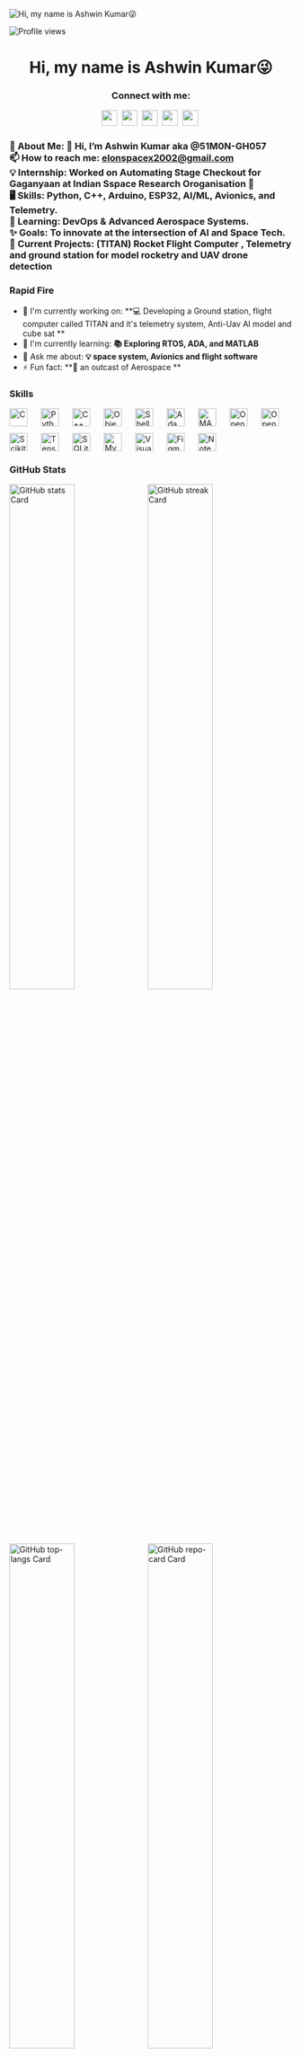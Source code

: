 ![Hi, my name is Ashwin Kumar😜](https://static.wixstatic.com/media/53fad0_ce0704caa0174d6aa9b2b8101a62fa77~mv2.gif)

![Profile views](https://komarev.com/ghpvc/?username=OutlawGhost&label=Profile%20views&color=0e75b6&style=flat)

<div id="toc">
  <ul align="center" style="list-style: none">
    <summary>
      <h1>
        Hi, my name is Ashwin Kumar😜
      </h1>
    </summary>
  </ul>
</div>

**<h3 align="center">Connect with me:</h3>** 
<p align="center"><a href="elonspacex2002@gmail.com" target="_blank"><img src="https://img.shields.io/badge/Gmail-D14836?style=flat-square&logo=gmail&logoColor=white" height="28" style="margin-right: 4px"></a> <a href="https://github.com/OutlawGhost" target="_blank"><img src="https://img.shields.io/badge/GitHub-100000?style=flat-square&logo=github&logoColor=white" height="28" style="margin-right: 4px"></a> <a href="https://www.linkedin.com/in/ashwin-kumar-b-d22m03y2005" target="_blank"><img src="https://img.shields.io/badge/LinkedIn-0077B5?style=flat-square&logo=linkedin&logoColor=white" height="28" style="margin-right: 4px"></a> <a href="https://www.instagram.com/ash_pathfinder_" target="_blank"><img src="https://img.shields.io/badge/Instagram-E4405F?style=flat-square&logo=instagram&logoColor=white" height="28" style="margin-right: 4px"></a> <a href="https://twitter.com/@Ashwinmusk" target="_blank"><img src="https://img.shields.io/badge/Twitter-000000?style=flat-square&logo=X&logoColor=white" height="28" style="margin-right: 4px"></a></p>

 **<h3 align="left"> 💫 About Me:
👋 Hi, I’m Ashwin Kumar aka @51M0N-GH057<br>📫 How to reach me: elonspacex2002@gmail.com<br>💡 Internship: Worked on Automating Stage Checkout for Gaganyaan at Indian Sspace Research Oroganisation 🌟<br>🖥️ Skills: Python, C++, Arduino, ESP32, AI/ML, Avionics, and Telemetry.<br>📖 Learning: DevOps & Advanced Aerospace Systems.<br>✨ Goals: To innovate at the intersection of AI and Space Tech.<br>🌌 Current Projects: (TITAN) Rocket Flight Computer , Telemetry and ground station for model rocketry and UAV drone detection</h3>**

**<h3 align="left">Rapid Fire</h3>**

- 💼 I'm currently working on: **💻 Developing a Ground station, flight computer called TITAN and it's telemetry system, Anti-Uav AI model and cube sat **
- 🌱 I'm currently learning: **📚 Exploring RTOS, ADA, and MATLAB**
- 💬 Ask me about: **💡 space system, Avionics and flight software**
- ⚡ Fun fact: **🎢 an outcast of Aerospace **

 **<h3 align="left">Skills</h3>**

<div style="display: flex; flex-wrap: wrap; gap: 12px; justify-content: left;"><img src="https://img.shields.io/badge/C-A8B9CC?logo=c&logoColor=white" height="32" alt="C" style="margin-right: 12px"> <img src="https://img.shields.io/badge/Python-306998?logo=python&logoColor=white" height="32" alt="Python" style="margin-right: 12px"> <img src="https://img.shields.io/badge/C%2B%2B-F34B7F?logo=c%2B%2B&logoColor=white" height="32" alt="C++" style="margin-right: 12px"> <img src="https://img.shields.io/badge/Objective-C-OC?logo=objective-c&logoColor=white" height="32" alt="Objective-C" style="margin-right: 12px"> <img src="https://img.shields.io/badge/Shell-4EAA25?logo=gnu-bash&logoColor=white" height="32" alt="Shell" style="margin-right: 12px"> <img src="https://img.shields.io/badge/Ada-003D6A?logo=ada&logoColor=white" height="32" alt="Ada" style="margin-right: 12px"> <img src="https://img.shields.io/badge/MATLAB-0076A8?logo=matlab&logoColor=white" height="32" alt="MATLAB" style="margin-right: 12px"> <img src="https://img.shields.io/badge/OpenCV-5C3EE8?logo=opencv&logoColor=white" height="32" alt="OpenCV" style="margin-right: 12px"> <img src="https://img.shields.io/badge/OpenAI-412991?logo=openai&logoColor=white" height="32" alt="OpenAI" style="margin-right: 12px"> <img src="https://img.shields.io/badge/Scikit--learn-F7931E?logo=scikit-learn&logoColor=white" height="32" alt="Scikit-learn" style="margin-right: 12px"> <img src="https://img.shields.io/badge/TensorFlow-FF6F00?logo=tensorflow&logoColor=white" height="32" alt="TensorFlow" style="margin-right: 12px"> <img src="https://img.shields.io/badge/SQLite-003B57?logo=sqlite&logoColor=white" height="32" alt="SQLite" style="margin-right: 12px"> <img src="https://img.shields.io/badge/MySQL-4479A1?logo=mysql&logoColor=white" height="32" alt="MySQL" style="margin-right: 12px"> <img src="https://img.shields.io/badge/Visual_Studio_Code-007ACC?logo=visual-studio-code&logoColor=white" height="32" alt="Visual Studio Code" style="margin-right: 12px"> <img src="https://img.shields.io/badge/Figma-F24E1E?logo=figma&logoColor=white" height="32" alt="Figma" style="margin-right: 12px"> <img src="https://img.shields.io/badge/Notepad++-90E59A?logo=notepad-plus-plus&logoColor=white" height="32" alt="Notepad++" style="margin-right: 12px"></div>

 **<h3 align="left">GitHub Stats</h3>**

<p align="left">
  <img width="48%" src="https://github-readme-stats.vercel.app/api?username=OutlawGhost&theme=react&hide_title=false&hide_rank=false&show_icons=false&include_all_commits=false&count_private=true&line_height=23" alt="GitHub stats Card" />
  <img width="48%" src="https://streak-stats.demolab.com/?user=OutlawGhost&theme=react&hide_border=false&date_format=M+j%5B%2C+Y%5D&mode=daily&hide_total_contributions=false&hide_current_streak=false&hide_longest_streak=false&card_height=200" alt="GitHub streak Card" />
</p>

<p align="left">
  <img width="48%" src="https://github-readme-stats.vercel.app/api/top-langs?username=OutlawGhost&theme=react&hide_title=false&layout=compact&langs_count=6&hide_progress=false&card_width=400" alt="GitHub top-langs Card" />
  <img width="48%" src="https://github-readme-stats.vercel.app/api/pin/?username=OutlawGhost&repo=Aerospace&theme=shadow_red&cache_seconds=1800&border_radius=10&show_owner=true&title_color=66b3ff&text_color=000000&icon_color=66d9ff&border_color=66d9ff&bg_color=ffff66&hide_border=false" alt="GitHub repo-card Card" />
</p>

 **<h3 align="left">Support Me</h3>**
<img src="https://raw.githubusercontent.com/OutlawGhost/OutlawGhost/output/snake.svg" alt="Snake animation" />

###
